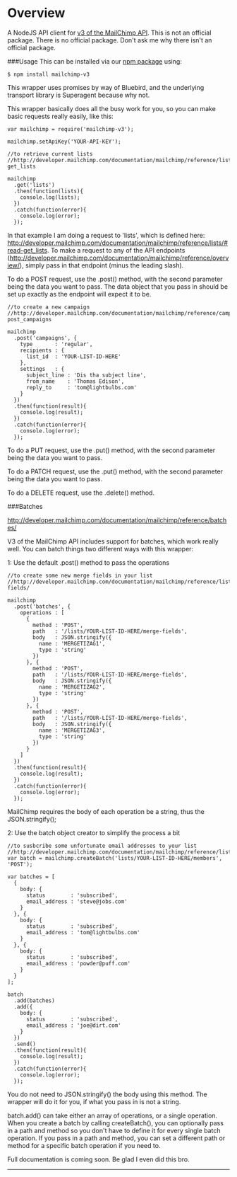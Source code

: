 Overview
=============================================
A NodeJS API client for [v3 of the MailChimp API](http://developer.mailchimp.com/documentation/mailchimp/reference/overview/). This is not an official package. There is no official package. Don't ask me why there isn't an official package.


###Usage
This can be installed via our [npm package](https://npmjs.org/package/mailchimp-v3) using:
```
$ npm install mailchimp-v3
```

This wrapper uses promises by way of Bluebird, and the underlying transport library is Superagent because why not.

This wrapper basically does all the busy work for you, so you can make basic requests really easily, like this:

```
var mailchimp = require('mailchimp-v3');

mailchimp.setApiKey('YOUR-API-KEY');

//to retrieve current lists
//http://developer.mailchimp.com/documentation/mailchimp/reference/lists/#read-get_lists

mailchimp
  .get('lists')
  .then(function(lists){
    console.log(lists);
  })
  .catch(function(error){
    console.log(error);
  });
```

In that example I am doing a request to 'lists', which is defined here: http://developer.mailchimp.com/documentation/mailchimp/reference/lists/#read-get_lists.
To make a request to any of the API endpoints (http://developer.mailchimp.com/documentation/mailchimp/reference/overview/), simply pass in that endpoint (minus the leading slash).

To do a POST request, use the .post() method, with the second parameter being the data you want to pass. The data object that you pass in should be set up exactly as the endpoint will expect it to be.

```
//to create a new campaign
//http://developer.mailchimp.com/documentation/mailchimp/reference/campaigns/#create-post_campaigns

mailchimp
  .post('campaigns', {
    type       : 'regular',
    recipients : {
      list_id  : 'YOUR-LIST-ID-HERE'
    },
    settings   : {
      subject_line : 'Dis tha subject line',
      from_name    : 'Thomas Edison',
      reply_to     : 'tom@lightbulbs.com'
    }
  })
  .then(function(result){
    console.log(result);
  })
  .catch(function(error){
    console.log(error);
  });
```

To do a PUT request, use the .put() method, with the second parameter being the data you want to pass.

To do a PATCH request, use the .put() method, with the second parameter being the data you want to pass.

To do a DELETE request, use the .delete() method.


###Batches

http://developer.mailchimp.com/documentation/mailchimp/reference/batches/

V3 of the MailChimp API includes support for batches, which work really well. You can batch things two different ways with this wrapper:

1: Use the default .post() method to pass the operations

```
//to create some new merge fields in your list
//http://developer.mailchimp.com/documentation/mailchimp/reference/lists/merge-fields/

mailchimp
  .post('batches', {
    operations : [
      {
        method : 'POST',
        path   : '/lists/YOUR-LIST-ID-HERE/merge-fields',
        body   : JSON.stringify({
          name : 'MERGETIZAG1',
          type : 'string'
        })
      }, {
        method : 'POST',
        path   : '/lists/YOUR-LIST-ID-HERE/merge-fields',
        body   : JSON.stringify({
          name : 'MERGETIZAG2',
          type : 'string'
        })
      }, {
        method : 'POST',
        path   : '/lists/YOUR-LIST-ID-HERE/merge-fields',
        body   : JSON.stringify({
          name : 'MERGETIZAG3',
          type : 'string'
        })
      }
    ]
  })
  .then(function(result){
    console.log(result);
  })
  .catch(function(error){
    console.log(error);
  });
```

MailChimp requires the body of each operation be a string, thus the JSON.stringify();


2: Use the batch object creator to simplify the process a bit

```
//to susbcribe some unfortunate email addresses to your list
//http://developer.mailchimp.com/documentation/mailchimp/reference/lists/members/
var batch = mailchimp.createBatch('lists/YOUR-LIST-ID-HERE/members', 'POST');

var batches = [
  {
    body: {
      status        : 'subscribed',
      email_address : 'steve@jobs.com'
    }
  }, {
    body: {
      status        : 'subscribed',
      email_address : 'tom@lightbulbs.com'
    }
  }, {
    body: {
      status        : 'subscribed',
      email_address : 'powder@puff.com'
    }
  }
];

batch
  .add(batches)
  .add({
    body: {
      status        : 'subscribed',
      email_address : 'joe@dirt.com'
    }
  })
  .send()
  .then(function(result){
    console.log(result);
  })
  .catch(function(error){
    console.log(error);
  });
```

You do not need to JSON.stringify() the body using this method. The wrapper will do it for you, if what you pass in is not a string.

batch.add() can take either an array of operations, or a single operation. When you create a batch by calling createBatch(), you can optionally pass in a path and method so you don't have to define it for every single batch operation. If you pass in a path and method, you can set a different path or method for a specific batch operation if you need to. 

Full documentation is coming soon. Be glad I even did this bro.

---